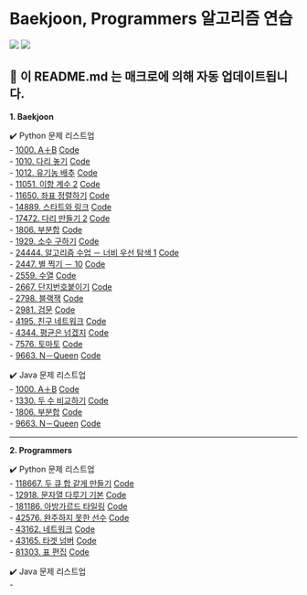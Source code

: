 # Baekjoon, Programmers 알고리즘 연습
<img src="https://img.shields.io/badge/python-3776AB?style=flat&logo=python&logoColor=white"> <img src="https://img.shields.io/badge/-JAVA-007396?style=flat&logo=OpenJDK&logoColor=white">   
   


 🐣  이 README.md 는 매크로에 의해 자동 업데이트됩니다. 
--- 
**1. Baekjoon**   

  ✔️ Python 문제 리스트업   
    - [1000. A＋B](https://www.acmicpc.net/problem/1000) [Code](/백준/Bronze/1000. A＋B/A＋B.py)<br>    - [1010. 다리 놓기](https://www.acmicpc.net/problem/1010) [Code](/백준/Silver/1010. 다리 놓기/다리 놓기.py)<br>    - [1012. 유기농 배추](https://www.acmicpc.net/problem/1012) [Code](/백준/Silver/1012. 유기농 배추/유기농 배추.py)<br>    - [11051. 이항 계수 2](https://www.acmicpc.net/problem/11051) [Code](/백준/Silver/11051. 이항 계수 2/이항 계수 2.py)<br>    - [11650. 좌표 정렬하기](https://www.acmicpc.net/problem/11650) [Code](/백준/Silver/11650. 좌표 정렬하기/좌표 정렬하기.py)<br>    - [14889. 스타트와 링크](https://www.acmicpc.net/problem/14889) [Code](/백준/Silver/14889. 스타트와 링크/스타트와 링크.py)<br>    - [17472. 다리 만들기 2](https://www.acmicpc.net/problem/17472) [Code](/백준/Gold/17472. 다리 만들기 2/다리 만들기 2.py)<br>    - [1806. 부분합](https://www.acmicpc.net/problem/1806) [Code](/백준/Gold/1806. 부분합/부분합.py)<br>    - [1929. 소수 구하기](https://www.acmicpc.net/problem/1929) [Code](/백준/Silver/1929. 소수 구하기/소수 구하기.py)<br>    - [24444. 알고리즘 수업 － 너비 우선 탐색 1](https://www.acmicpc.net/problem/24444) [Code](/백준/Silver/24444. 알고리즘 수업 － 너비 우선 탐색 1/알고리즘 수업 － 너비 우선 탐색 1.py)<br>    - [2447. 별 찍기 － 10](https://www.acmicpc.net/problem/2447) [Code](/백준/Gold/2447. 별 찍기 － 10/별 찍기 － 10.py)<br>    - [2559. 수열](https://www.acmicpc.net/problem/2559) [Code](/백준/Silver/2559. 수열/수열.py)<br>    - [2667. 단지번호붙이기](https://www.acmicpc.net/problem/2667) [Code](/백준/Silver/2667. 단지번호붙이기/단지번호붙이기.py)<br>    - [2798. 블랙잭](https://www.acmicpc.net/problem/2798) [Code](/백준/Bronze/2798. 블랙잭/블랙잭.py)<br>    - [2981. 검문](https://www.acmicpc.net/problem/2981) [Code](/백준/Gold/2981. 검문/검문.py)<br>    - [4195. 친구 네트워크](https://www.acmicpc.net/problem/4195) [Code](/백준/Gold/4195. 친구 네트워크/친구 네트워크.py)<br>    - [4344. 평균은 넘겠지](https://www.acmicpc.net/problem/4344) [Code](/백준/Bronze/4344. 평균은 넘겠지/평균은 넘겠지.py)<br>    - [7576. 토마토](https://www.acmicpc.net/problem/7576) [Code](/백준/Gold/7576. 토마토/토마토.py)<br>    - [9663. N－Queen](https://www.acmicpc.net/problem/9663) [Code](/백준/Gold/9663. N－Queen/N－Queen.py)   
    

    
 ✔️ Java 문제 리스트업   
    - [1000. A＋B](https://www.acmicpc.net/problem/1000) [Code](/백준/Bronze/1000. A＋B/A＋B.java)<br>    - [1330. 두 수 비교하기](https://www.acmicpc.net/problem/1330) [Code](/백준/Bronze/1330. 두 수 비교하기/두 수 비교하기.java)<br>    - [1806. 부분합](https://www.acmicpc.net/problem/1806) [Code](/백준/Gold/1806. 부분합/부분합.java)<br>    - [9663. N－Queen](https://www.acmicpc.net/problem/9663) [Code](/백준/Gold/9663. N－Queen/N－Queen.java)

--- 
**2. Programmers**   

  ✔️ Python 문제 리스트업   
    - [118667. 두 큐 합 같게 만들기](https://school.programmers.co.kr/learn/courses/30/lessons/118667) [Code](/프로그래머스/lv2/118667. 두 큐 합 같게 만들기/두 큐 합 같게 만들기.py)<br>    - [12918. 문자열 다루기 기본](https://school.programmers.co.kr/learn/courses/30/lessons/12918) [Code](/프로그래머스/lv1/12918. 문자열 다루기 기본/문자열 다루기 기본.py)<br>    - [181186. 아방가르드 타일링](https://school.programmers.co.kr/learn/courses/30/lessons/181186) [Code](/프로그래머스/unrated/181186. 아방가르드 타일링/아방가르드 타일링.py)<br>    - [42576. 완주하지 못한 선수](https://school.programmers.co.kr/learn/courses/30/lessons/42576) [Code](/프로그래머스/lv1/42576. 완주하지 못한 선수/완주하지 못한 선수.py)<br>    - [43162. 네트워크](https://school.programmers.co.kr/learn/courses/30/lessons/43162) [Code](/프로그래머스/lv3/43162. 네트워크/네트워크.py)<br>    - [43165. 타겟 넘버](https://school.programmers.co.kr/learn/courses/30/lessons/43165) [Code](/프로그래머스/lv2/43165. 타겟 넘버/타겟 넘버.py)<br>    - [81303. 표 편집](https://school.programmers.co.kr/learn/courses/30/lessons/81303) [Code](/프로그래머스/lv3/81303. 표 편집/표 편집.py)   
    

    
 ✔️ Java 문제 리스트업   
    - 

